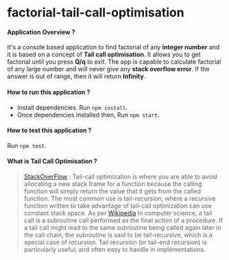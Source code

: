 # factorial-tail-call-optimisation

#### Application Overview ?
It's a console based application to find factorial of any **integer number** and it is based on a concept of **Tail call optimisation**. It allows you to get factorial until you press **Q/q** to exit. 
The app is capable to calculate factorial of any large number and will never give any **stack overflow error**. If the answer is out of range, then it will return **Infinity**.

#### How to run this application ? 
- Install dependencies. Run `npm install`.
- Once dependencies installed then, Run `npm start`.

#### How to test this application ? 
Run `npm test`.

#### **What is Tail Call Optimisation ?**
>[StackOverFlow](http://stackoverflow.com/a/310980) : Tail-call optimization is where you are able to avoid allocating a new stack frame for a function because the calling function will simply return the value that it gets from the called function. The most common use is tail-recursion, where a recursive function written to take advantage of tail-call optimization can use constant stack space.
>As per [Wikipedia](https://en.wikipedia.org/wiki/Tail_call) In computer science, a tail call is a subroutine call performed as the final action of a procedure. If a tail call might lead to the same subroutine being called again later in the call chain, the subroutine is said to be tail-recursive, which is a special case of recursion. Tail recursion (or tail-end recursion) is particularly useful, and often easy to handle in implementations.